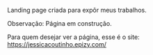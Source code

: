 Landing page criada para expôr meus trabalhos.


Observação: Página em construção.

Para quem desejar ver a página, esse é o site: https://jessicacoutinho.epizy.com/

